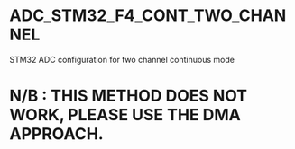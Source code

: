 # ADC_STM32_F4_CONT_TWO_CHANNEL
STM32 ADC configuration for two channel continuous mode

# N/B : THIS METHOD DOES NOT WORK, PLEASE USE THE DMA APPROACH.

